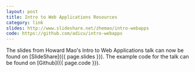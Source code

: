 ```yaml
---
layout: post
title: Intro to Web Applications Resources
category: link
slides: http://www.slideshare.net/zhemao/intro-webapps
code: https://github.com/adicu/intro-webapps
---
```


The slides from Howard Mao's Intro to Web Applications talk can now be
found on [SlideShare]({{ page.slides }}).
The example code for the talk can be found on
[Github]({{ page.code }}).
